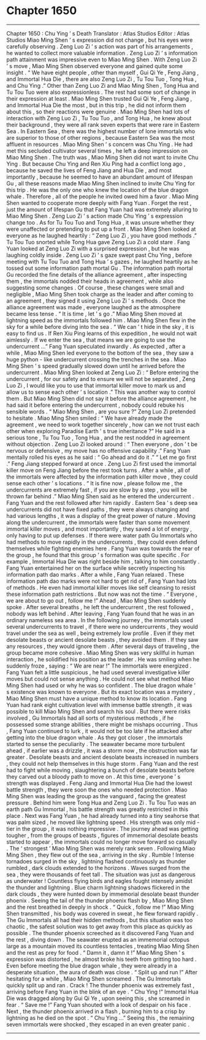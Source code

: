 
# Chapter 1650


---

Chapter 1650 : Chu Ying ’ s Death
Translator :
Atlas Studios
Editor :
Atlas Studios
Miao Ming Shen ’ s expression did not change , but his eyes were carefully observing .
Zeng Luo Zi ’ s action was part of his arrangements , he wanted to collect more valuable information .
Zeng Luo Zi ’ s information path attainment was impressive even to Miao Ming Shen . With Zeng Luo Zi ’ s move , Miao Ming Shen observed everyone and gained quite some insight .
“ We have eight people , other than myself , Gui Qi Ye , Feng Jiang , and Immortal Hua Die , there are also Zeng Luo Zi , Tu Tou Tuo , Tong Hua , and Chu Ying .”
Other than Zeng Luo Zi and Miao Ming Shen , Tong Hua and Tu Tou Tuo were also expressionless .
The rest had some sort of change in their expression at least .
Miao Ming Shen trusted Gui Qi Ye , Feng Jiang , and Immortal Hua Die the most , but in this trip , he did not inform them about this , so their reactions were genuine .
Miao Ming Shen had lots of interaction with Zeng Luo Zi , Tu Tou Tuo , and Tong Hua , he knew about their background , they were all rank seven experts that were rare in Eastern Sea .
In Eastern Sea , there was the highest number of lone immortals who are superior to those of other regions , because Eastern Sea was the most affluent in resources .
Miao Ming Shen ’ s concern was Chu Ying . He had met this secluded cultivator several times , he left a deep impression on Miao Ming Shen . The truth was , Miao Ming Shen did not want to invite Chu Ying . But because Chu Ying and Ren Xiu Ping had a conflict long ago , because he saved the lives of Feng Jiang and Hua Die , and most importantly , because he seemed to have an abundant amount of lifespan Gu , all these reasons made Miao Ming Shen inclined to invite Chu Ying for this trip .
He was the only one who knew the location of the blue dragon whale . Therefore , all of the people he invited owed him a favor .
Miao Ming Shen wanted to cooperate more deeply with Fang Yuan . Forget the rest , just the amount of lifespan Gu that Fang Yuan had was extremely alluring to Miao Ming Shen .
Zeng Luo Zi ’ s action made Chu Ying ’ s expression change too .
As for Tu Tou Tuo and Tong Hua , it was unsure whether they were unaffected or pretending to put up a front .
Miao Ming Shen looked at everyone as he laughed heartily : “ Zeng Luo Zi , you have good methods .”
Tu Tou Tuo snorted while Tong Hua gave Zeng Luo Zi a cold stare .
Fang Yuan looked at Zeng Luo Zi with a surprised expression , but he was laughing coldly inside .
Zeng Luo Zi ’ s gaze swept past Chu Ying , before meeting with Tu Tou Tuo and Tong Hua ’ s gazes , he laughed heartily as he tossed out some information path mortal Gu .
The information path mortal Gu recorded the fine details of the alliance agreement , after inspecting them , the immortals nodded their heads in agreement , while also suggesting some changes .
Of course , these changes were small and negligible , Miao Ming Shen took charge as the leader and after coming to an agreement , they signed it using Zeng Luo Zi ’ s methods .
Once the alliance agreement was made , everyone laughed as the atmosphere became less tense .
“ It is time , let ’ s go .” Miao Ming Shen moved at lightning speed as the immortals followed him .
Miao Ming Shen flew in the sky for a while before diving into the sea .
“ We can ’ t hide in the sky , it is easy to find us . If Ren Xiu Ping learns of this expedition , he would not wait aimlessly . If we enter the sea , that means we are going to use the undercurrent …”
Fang Yuan speculated inwardly .
As expected , after a while , Miao Ming Shen led everyone to the bottom of the sea , they saw a huge python - like undercurrent crossing the trenches in the sea .
Miao Ming Shen ’ s speed gradually slowed down until he arrived before the undercurrent .
Miao Ming Shen looked at Zeng Luo Zi : “ Before entering the undercurrent , for our safety and to ensure we will not be separated , Zeng Luo Zi , I would like you to use that immortal killer move to mark us and allow us to sense each other ’ s location .”
This was another way to control them .
But Miao Ming Shen did not say it before the alliance agreement , he had said it before entering the undercurrent , nobody could rebuke his sensible words .
“ Miao Ming Shen , are you sure ?” Zeng Luo Zi pretended to hesitate .
Miao Ming Shen smiled : “ We have already made the agreement , we need to work together sincerely , how can we not trust each other when exploring Paradise Earth ’ s true inheritance ?”
He said in a serious tone , Tu Tou Tuo , Tong Hua , and the rest nodded in agreement without objection .
Zeng Luo Zi looked around : “ Then everyone , don ’ t be nervous or defensive , my move has no offensive capability .”
Fang Yuan mentally rolled his eyes as he said : “ Go ahead and do it .”
“ Let me go first .” Feng Jiang stepped forward at once .
Zeng Luo Zi first used the immortal killer move on Feng Jiang before the rest took turns .
After a while , all of the immortals were affected by the information path killer move , they could sense each other ’ s locations .
“ It is fine now , please follow me , the undercurrents are extremely fast , if you are slow by a step , you will be thrown far behind .” Miao Ming Shen said as he entered the undercurrent .
Fang Yuan and the rest followed after him rapidly .
Eastern Sea ’ s deep sea undercurrents did not have fixed paths , they were always changing and had various lengths , it was a display of the great power of nature .
Moving along the undercurrent , the immortals were faster than some movement immortal killer moves , and most importantly , they saved a lot of energy , only having to put up defenses .
If there were water path Gu Immortals who had methods to move rapidly in the undercurrents , they could even defend themselves while fighting enemies here .
Fang Yuan was towards the rear of the group , he found that this group ’ s formation was quite specific . For example , Immortal Hua Die was right beside him , talking to him constantly .
Fang Yuan entertained her on the surface while secretly inspecting his information path dao marks .
After a while , Fang Yuan relaxed .
These information path dao marks were not hard to get rid of , Fang Yuan had lots of methods . He even had immortal killer moves like self cleansing to resist these information path restrictions .
But now was not the time .
“ Everyone , we are about to go out , follow me !” Ahead , Miao Ming Shen suddenly spoke .
After several breaths , he left the undercurrent , the rest followed , nobody was left behind .
After leaving , Fang Yuan found that he was in an ordinary nameless sea area .
In the following journey , the immortals used several undercurrents to travel , if there were no undercurrents , they would travel under the sea as well , being extremely low profile . Even if they met desolate beasts or ancient desolate beasts , they avoided them . If they saw any resources , they would ignore them .
After several days of traveling , the group became more cohesive .
Miao Ming Shen was very skillful in human interaction , he solidified his position as the leader .
He was smiling when he suddenly froze , saying : “ We are near !”
The immortals were energized .
Fang Yuan felt a little suspicious , he had used several investigative killer moves but could not sense anything . He could not see what method Miao Ming Shen had used or why he was so confident .
The blue dragon whale ’ s existence was known to everyone . But its exact location was a mystery , Miao Ming Shen must have a unique method to know its location .
Fang Yuan had rank eight cultivation level with immense battle strength , it was possible to kill Miao Ming Shen and search his soul . But there were risks involved , Gu Immortals had all sorts of mysterious methods , if he possessed some strange abilities , there might be mishaps occurring .
Thus , Fang Yuan continued to lurk , it would not be too late if he attacked after getting into the blue dragon whale .
As they got closer , the immortals started to sense the peculiarity .
The seawater became more turbulent ahead , if earlier was a drizzle , it was a storm now , the obstruction was far greater .
Desolate beasts and ancient desolate beasts increased in numbers , they could not help themselves in this huge storm .
Fang Yuan and the rest had to fight while moving , slaughtering a bunch of desolate beasts before they carved out a bloody path to move on .
At this time , everyone ’ s strength was displayed .
Feng Jiang and Immortal Hua Die had the lowest battle strength , they were soon the ones who needed protection . Miao Ming Shen was leading the group as the vanguard , facing the greatest pressure .
Behind him were Tong Hua and Zeng Luo Zi .
Tu Tou Tuo was an earth path Gu Immortal , his battle strength was greatly restricted in this place .
Next was Fang Yuan , he had already turned into a tiny seahorse that was palm sized , he moved like lightning speed . His strength was only mid - tier in the group , it was nothing impressive .
The journey ahead was getting tougher , from the groups of beasts , figures of immemorial desolate beasts started to appear , the immortals could no longer move forward so casually .
The ‘ strongest ’ Miao Ming Shen was merely rank seven .
Following Miao Ming Shen , they flew out of the sea , arriving in the sky .
Rumble !
Intense tornadoes surged in the sky , lightning flashed continuously as thunder rumbled , dark clouds extended to the horizons .
Waves surged from the sea , they were thousands of feet tall .
The situation was just as dangerous as underwater !
Countless flying birds and eagles fought intensely amidst the thunder and lightning .
Blue charm lightning shadows flickered in the dark clouds , they were hunted down by immemorial desolate beast thunder phoenix .
Seeing the tail of the thunder phoenix flash by , Miao Ming Shen and the rest breathed in deeply in shock .
“ Quick , follow me !” Miao Ming Shen transmitted , his body was covered in sweat , he flew forward rapidly .
The Gu Immortals all had their hidden methods , but this situation was too chaotic , the safest solution was to get away from this place as quickly as possible .
The thunder phoenix screeched as it discovered Fang Yuan and the rest , diving down .
The seawater erupted as an immemorial octopus large as a mountain moved its countless tentacles , treating Miao Ming Shen and the rest as prey for food .
“ Damn it , damn it !” Miao Ming Shen ’ s expression was distorted , he almost broke his teeth from gritting too hard .
Even before meeting the blue dragon whale , they were already in a desperate situation , the aura of death was close .
“ Split up and run !” After hesitating for a while , Miao Ming Shen screamed .
The Gu Immortals quickly split up and ran .
Crack !
The thunder phoenix was extremely fast , arriving before Fang Yuan in the blink of an eye .
“ Chu Ying !” Immortal Hua Die was dragged along by Gui Qi Ye , upon seeing this , she screamed in fear .
“ Save me !” Fang Yuan shouted with a look of despair on his face .
Next , the thunder phoenix arrived in a flash , burning him to a crisp by lightning as he died on the spot .
“ Chu Ying …” Seeing this , the remaining seven immortals were shocked , they escaped in an even greater panic .

---

